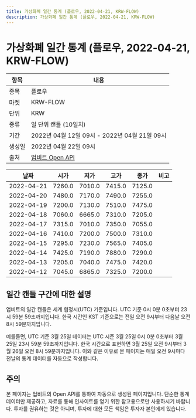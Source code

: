 ```yaml
---
title: 가상화폐 일간 통계 (플로우, 2022-04-21, KRW-FLOW)
description: 가상화폐 일간 통계 (플로우, 2022-04-21, KRW-FLOW)
---
```



가상화폐 일간 통계 (플로우, 2022-04-21, KRW-FLOW)
===

|항목|내용|
|--|--|
|종목|플로우|
|마켓|KRW-FLOW|
|단위|KRW|
|종류|일 단위 캔들 (10일치)|
|기간|2022년 04월 12일 09시 - 2022년 04월 21일 09시|
|생성일|2022년 04월 22일 09시|
|출처|[업비트 Open API](https://docs.upbit.com)|


|날짜|시가|저가|고가|종가|비고|
|--|--|--|--|--|--|
|2022-04-21|7260.0|7010.0|7415.0|7125.0|    |
|2022-04-20|7480.0|7170.0|7490.0|7255.0|    |
|2022-04-19|7200.0|7130.0|7510.0|7475.0|    |
|2022-04-18|7060.0|6665.0|7310.0|7205.0|    |
|2022-04-17|7315.0|7010.0|7350.0|7055.0|    |
|2022-04-16|7410.0|7200.0|7500.0|7310.0|    |
|2022-04-15|7295.0|7230.0|7565.0|7405.0|    |
|2022-04-14|7425.0|7190.0|7880.0|7290.0|    |
|2022-04-13|7205.0|7040.0|7475.0|7420.0|    |
|2022-04-12|7045.0|6865.0|7325.0|7200.0|    |


일간 캔들 구간에 대한 설명
---


업비트의 일간 캔들은 세계 협정시(UTC) 기준입니다. 
UTC 기준 0시 0분 0초부터 23시 59분 59초까지입니다. 
한국 시간인 KST 기준으로는 전일 오전 9시부터 다음날 오전 8시 59분까지입니다. 


예를들면, UTC 기준 3월 25일 데이터는 UTC 시준 3월 25일 0시 0분 0초부터 3월 25일 23시 59분 59초까지입니다. 
한국 시간으로 표현하면 3월 25일 오전 9시부터 3월 26일 오전 8시 59분까지입니다. 
이와 같은 이유로 본 페이지는 매일 오전 9시마다 전날의 통계 데이터를 자동으로 작성합니다. 


주의
---


본 페이지는 업비트의 Open API를 통하여 자동으로 생성된 페이지입니다. 
단순한 통계 데이터만 제공하고, 자료를 통해 인사이트를 얻기 위한 참고용으로만 사용하시기 바랍니다. 
투자를 권유하는 것은 아니며, 투자에 대한 모든 책임은 투자자 본인에게 있습니다. 
